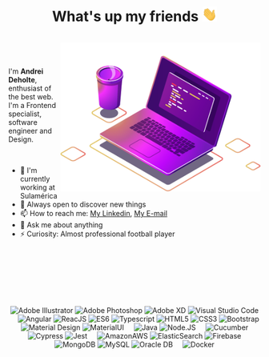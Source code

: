 <h1 align="center">What's up my friends <img src="images/hi.gif" width="30px"></h1>

<br />

<img src="images/computer-illustration.png" min-width="400px" max-width="400px" width="400px" align="right" alt="Representação de um café e um notebook com um editor de texto aberto">

<br />
<br />

I'm **Andrei Deholte**, enthusiast of the best web. I'm a Frontend specialist, software engineer and Design.

<br />

- 🚀 I'm currently working at Sulamérica
- 🔭 Always open to discover new things
- 📫 How to reach me: [My Linkedin](https://www.linkedin.com/in/andreideholte), [My E-mail](andreideholte@gmail.com)
- 💬 Ask me about anything
- ⚡ Curiosity: Almost professional football player

<br />
<br />
<br />
<br />
<br />
<br />

<p align="center">
  <img height="20" width="20" src="https://cdn.jsdelivr.net/npm/simple-icons@v5/icons/adobeillustrator.svg" alt="Adobe Illustrator"/>
  <img height="20" width="20" src="https://cdn.jsdelivr.net/npm/simple-icons@v5/icons/adobephotoshop.svg" alt="Adobe Photoshop"/>
  <img height="20" width="20" src="https://cdn.jsdelivr.net/npm/simple-icons@v5/icons/adobexd.svg" alt="Adobe XD"/>
  <img height="20" width="20" src="https://cdn.jsdelivr.net/npm/simple-icons@v5/icons/visualstudiocode.svg" alt="Visual Studio Code"/>
  &nbsp;&nbsp;&nbsp;
  <img height="20" width="20" src="https://cdn.jsdelivr.net/npm/simple-icons@v5/icons/angularjs.svg" alt="Angular"/>
  <img height="20" width="20" src="https://cdn.jsdelivr.net/npm/simple-icons@v5/icons/react.svg" alt="ReacJS"/>
  <img height="20" width="20" src="https://cdn.jsdelivr.net/npm/simple-icons@v5/icons/javascript.svg" alt="ES6"/>
  <img height="20" width="20" src="https://cdn.jsdelivr.net/npm/simple-icons@v5/icons/typescript.svg" alt="Typescript"/>
  <img height="20" width="20" src="https://cdn.jsdelivr.net/npm/simple-icons@v5/icons/html5.svg" alt="HTML5"/>
  <img height="20" width="20" src="https://cdn.jsdelivr.net/npm/simple-icons@v5/icons/css3.svg" alt="CSS3"/>
  <img height="20" width="20" src="https://cdn.jsdelivr.net/npm/simple-icons@v5/icons/bootstrap.svg"alt="Bootstrap" />
  <img height="20" width="20" src="https://cdn.jsdelivr.net/npm/simple-icons@v5/icons/materialdesign.svg" alt="Material Design"/>
  <img height="20" width="20" src="https://cdn.jsdelivr.net/npm/simple-icons@v5/icons/materialui.svg" alt="MaterialUI"/>
  &nbsp;&nbsp;&nbsp;
  <img height="20" width="20" src="https://cdn.jsdelivr.net/npm/simple-icons@v5/icons/java.svg" alt="Java"/>
  <img height="20" width="20" src="https://cdn.jsdelivr.net/npm/simple-icons@v5/icons/nodedotjs.svg" alt="Node.JS"/>
  &nbsp;&nbsp;&nbsp;
  <img height="20" width="20" src="https://cdn.jsdelivr.net/npm/simple-icons@v5/icons/cucumber.svg" alt="Cucumber"/>
  <img height="20" width="20" src="https://cdn.jsdelivr.net/npm/simple-icons@v5/icons/cypress.svg" alt="Cypress"/>
  <img height="20" width="20" src="https://cdn.jsdelivr.net/npm/simple-icons@v5/icons/jest.svg" alt="Jest"/>
  &nbsp;&nbsp;&nbsp;
  <img height="20" width="20" src="https://cdn.jsdelivr.net/npm/simple-icons@v5/icons/amazonaws.svg" alt="AmazonAWS"/>
  <img height="20" width="20" src="https://cdn.jsdelivr.net/npm/simple-icons@v5/icons/elasticsearch.svg" alt="ElasticSearch"/>
  <img height="20" width="20" src="https://cdn.jsdelivr.net/npm/simple-icons@v5/icons/firebase.svg" alt="Firebase"/>
  <img height="20" width="20" src="https://cdn.jsdelivr.net/npm/simple-icons@v5/icons/mongodb.svg" alt="MongoDB"/>
  <img height="20" width="20" src="https://cdn.jsdelivr.net/npm/simple-icons@v5/icons/mysql.svg" alt="MySQL"/>
  <img height="20" width="20" src="https://cdn.jsdelivr.net/npm/simple-icons@v5/icons/oracle.svg" alt="Oracle DB"/>
  &nbsp;&nbsp;&nbsp;
  <img height="20" width="20" src="https://cdn.jsdelivr.net/npm/simple-icons@v5/icons/docker.svg" alt="Docker"/>
</p>
